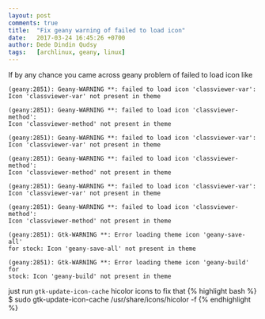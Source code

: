 ```yaml
---
layout: post
comments: true
title:  "Fix geany warning of failed to load icon"
date:   2017-03-24 16:45:26 +0700
author: Dede Dindin Qudsy
tags:   [archlinux, geany, linux]
---
```


If by any chance you came across geany problem of failed to load icon like
```
(geany:2851): Geany-WARNING **: failed to load icon 'classviewer-var':
Icon 'classviewer-var' not present in theme

(geany:2851): Geany-WARNING **: failed to load icon 'classviewer-method':
Icon 'classviewer-method' not present in theme

(geany:2851): Geany-WARNING **: failed to load icon 'classviewer-var':
Icon 'classviewer-var' not present in theme

(geany:2851): Geany-WARNING **: failed to load icon 'classviewer-method':
Icon 'classviewer-method' not present in theme

(geany:2851): Geany-WARNING **: failed to load icon 'classviewer-var':
Icon 'classviewer-var' not present in theme

(geany:2851): Geany-WARNING **: failed to load icon 'classviewer-method':
Icon 'classviewer-method' not present in theme

(geany:2851): Gtk-WARNING **: Error loading theme icon 'geany-save-all'
for stock: Icon 'geany-save-all' not present in theme

(geany:2851): Gtk-WARNING **: Error loading theme icon 'geany-build' for
stock: Icon 'geany-build' not present in theme
```
just run ``gtk-update-icon-cache`` hicolor icons to fix that
{% highlight bash %}
 $ sudo gtk-update-icon-cache /usr/share/icons/hicolor -f
{% endhighlight %}
